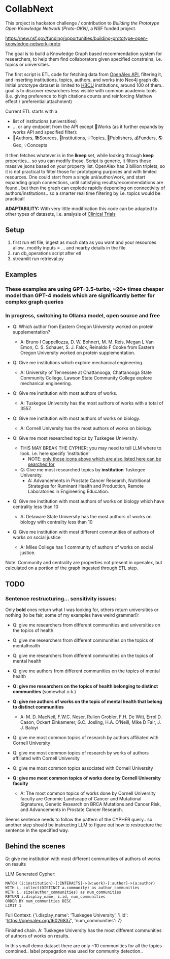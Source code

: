 # CollabNext

This project is hackaton challenge / contribution to *Building the Prototype Open Knowledge Network (Proto-OKN)*, a NSF funded project. 

https://new.nsf.gov/funding/opportunities/building-prototype-open-knowledge-network-proto

The goal is to build a Knowledge Graph based recommendation system for researchers, to help them find collaborators given specified constrains, i.e. topics or universities. 

The first script is ETL code for fetching data from [OpenAlex API](https://openalex.org/), filtering it, and inserting institutions, topics, authors, and works into Neo4j graph db. Initial prototype dataset is limited to [HBCU](https://en.wikipedia.org/wiki/List_of_historically_black_colleges_and_universities) institutions, around 100 of them.. goal is to discover researchers less visible with common academic tools (i.e. giving preference to high citations counts and reinforcing Mathew effect / preferential attachment)


Current ETL starts with a 
 - list of institutions (universities)
 - ... or any endpoint from the API except 📄Works (as it further expands by works API and specified filter):
 - 👩Authors, 📚Sources, 🏫Institutions, 💡Topics, 🏢Publishers, 💰Funders, 🌎Geo, 💡Concepts

It then fetches whatever is in the **lkeep** set, while looking through **keep** properties... so you can modify those. Script is generic, it filters those massive jsons based on your property list. OpenAlex has 3 billion triplets, so it is not practical to filter those for prototyping purposes and with limited resources. One could start from a single uni/author/work, and start expanding graph connections, until satisfying results/recommendations are found.. but then the graph can explode rapidly depending on connectivity of authors/institutions.. so a smarter real time filtering by i.e. topics would be practical!

**ADAPTABILITY:** With very little modification this code can be adapted to other types of datasets, i.e. analysis of [Clinical Trials](https://classic.clinicaltrials.gov/api/gui/ref/api_urls)

## Setup

1. first run etl file, ingest as much data as you want and your resources allow.. modify inputs = ... and nearby details in the file
2. run db_operations script after etl
3. streamlit run retrieval.py

## Examples

### These examples are using GPT-3.5-turbo, ~20+ times cheaper model than GPT-4 models which are significantly better for complex graph queries

### In progress, switching to Ollama model, open source and free

 - Q: Which author from Eastern Oregon University worked on protein supplementation?
   - A: Bruno I Cappellozza, D. W. Bohnert, M. M. Reis, Megan L Van Emon, C. S. Schauer, S. J. Falck, Reinaldo F Cooke from Eastern Oregon University worked on protein supplementation.

 - Q: Give me institutions which explore mechanical engineering.
   - A: University of Tennessee at Chattanooga, Chattanooga State Community College, Lawson State Community College explore mechanical engineering.

 - Q: Give me institution with most authors of works.
   - A: Tuskegee University has the most authors of works with a total of 3557.

 - Q: Give me institution with most authors of works on biology.
   - A: Cornell University has the most authors of works on biology.
  
 - Q: Give me most researched topics by Tuskegee University.
   - THIS MAY BREAK THE CYPHER; you may need to tell LLM where to look. i.e. here specify 'institution'
       - NOTE: [only those icons above which are also listed here can be searched for](https://github.com/beviah/CollabNext/blob/main/openalex_api_etl.py#L172)
   - Q: Give me most researched topics by **institution** Tuskegee University.
     - A: Advancements in Prostate Cancer Research, Nutritional Strategies for Ruminant Health and Production, Remote Laboratories in Engineering Education.

 - Q: Give me institution with most authors of works on biology which have centrality less than 10
   - A: Delaware State University has the most authors of works on biology with centrality less than 10
    
 - Q: Give me institution with most different communities of authors of works on social justice
   - A: Miles College has 1 community of authors of works on social justice.

Note: Community and centrality are properties not present in openalex, but calculated on a portion of the graph ingested through ETL step. 

## TODO

### Sentence restructuring... sensitivity issues:

 Only **bold** ones return what I was looking for, others return universities or nothing (to be fair, some of my examples have weird grammar!):
 - Q: give me researchers from different communities and universities on the topics of health
 - Q: give me researchers from different communities on the topics of mentalhealth
 - Q: give me researchers from different communities on the topics of mental health
 - Q: give me authors from different communities on the topics of mental health
 - **Q: give me researchers on the topics of health belonging to distinct communities** (somewhat o.k.) 
 - **Q: give me authors of works on the topic of mental health that belong to distinct communities**
   - A: M. D. MacNeil, F.W.C. Neser, Rulien Grobler, F.H. De Witt, Errol D. Cason, Ockert Einkamerer, G.C. Josling, H.A. O’Neill, Mike D Fair, J. J. Baloyi
  
 - Q: give me most common topics of research by authors affiliated with Cornell University
 - Q: give me most common topics of research by works of authors affiliated with Cornell University
 - Q: give me most common topics associated with Cornell University
 - **Q: give me most common topics of works done by Cornell University faculty**
   - A: The most common topics of works done by Cornell University faculty are Genomic Landscape of Cancer and Mutational Signatures, Genetic Research on BRCA Mutations and Cancer Risk, and Advancements in Prostate Cancer Research.

Seems sentence needs to follow the pattern of the CYPHER query.. so another step should be instructing LLM to figure out how to restructure the sentence in the specified way. 


## Behind the scenes

Q: give me institution with most different communities of authors of works on results

LLM Generated Cypher:
```
MATCH (i:institution)-[:INTERACTS]->(w:work)-[:author]->(a:author)
WITH i, collect(DISTINCT a.community) as author_communities
WITH i, size(author_communities) as num_communities
RETURN i.display_name, i.id, num_communities
ORDER BY num_communities DESC
LIMIT 1
```

Full Context:
{'i.display_name': 'Tuskegee University', 'i.id': 'https://openalex.org/I6026837', 'num_communities': 7}

Finished chain.
A: Tuskegee University has the most different communities of authors of works on results.

In this small demo dataset there are only ~10 communities for all the topics combined.. label propagation was used for community detection.. 
